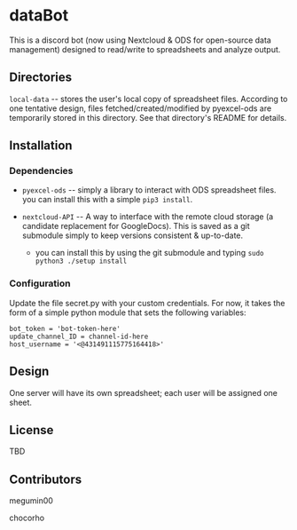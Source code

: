 # dataBot
This is a discord bot (now using Nextcloud & ODS for open-source data management) designed to read/write to spreadsheets and analyze output.

## Directories

`local-data` -- stores the user's local copy of spreadsheet files. According to one tentative design, files fetched/created/modified by pyexcel-ods are temporarily stored in this directory. See that directory's README for details.

## Installation

### Dependencies

-   `pyexcel-ods` -- simply a library to interact with ODS spreadsheet files.
    you can install this with a simple `pip3 install`.

-   `nextcloud-API` -- A way to interface with the remote cloud storage (a candidate replacement for GoogleDocs). This is saved as a git submodule simply to keep versions consistent & up-to-date.
    -    you can install this by using the git submodule and typing `sudo python3 ./setup install`

### Configuration
Update the file secret.py with your custom credentials. For now, it takes the form of a simple python module that sets the following variables:
```
bot_token = 'bot-token-here'
update_channel_ID = channel-id-here 
host_username = '<@431491115775164418>'
```

## Design

One server will have its own spreadsheet; each user will be assigned one sheet.

## License

TBD

## Contributors

megumin00

chocorho

